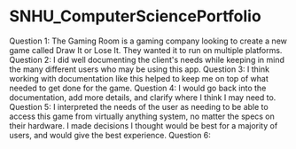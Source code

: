 # SNHU_ComputerSciencePortfolio
Question 1: The Gaming Room is a gaming company looking to create a new game called Draw It or Lose It. They wanted it to run on multiple platforms.
Question 2: I did well documenting the client's needs while keeping in mind the many different users who may be using this app.
Question 3: I think working with documentation like this helped to keep me on top of what needed to get done for the game. 
Question 4: I would go back into the documentation, add more details, and clarify where I think I may need to.
Question 5: I interpreted the needs of the user as needing to be able to access this game from virtually anything system, no matter the specs on their hardware. I made decisions I thought would be best for a majority of users, and would give the best experience. 
Question 6:
